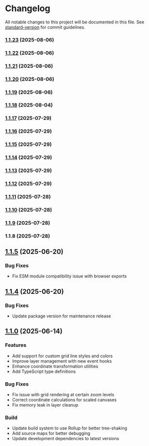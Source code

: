 # Changelog

All notable changes to this project will be documented in this file. See [standard-version](https://github.com/conventional-changelog/standard-version) for commit guidelines.

### [1.1.23](https://github.com/ajoslin103/fabric-schematics/compare/v1.1.22...v1.1.23) (2025-08-06)

### [1.1.22](https://github.com/ajoslin103/fabric-schematics/compare/v1.1.21...v1.1.22) (2025-08-06)

### [1.1.21](https://github.com/ajoslin103/https:/compare/v1.1.19...v1.1.21) (2025-08-06)

### [1.1.20](https://github.com/ajoslin103/https:/compare/v1.1.19...v1.1.20) (2025-08-06)

### [1.1.19](https://github.com/ajoslin103/https:/compare/v1.1.18...v1.1.19) (2025-08-06)

### [1.1.18](https://github.com/ajoslin103/https:/compare/v1.1.17...v1.1.18) (2025-08-04)

### [1.1.17](https://github.com/ajoslin103/fabric-layers-core/compare/v1.1.16...v1.1.17) (2025-07-29)

### [1.1.16](https://github.com/ajoslin103/fabric-layers-core/compare/v1.1.15...v1.1.16) (2025-07-29)

### [1.1.15](https://github.com/ajoslin103/fabric-layers-core/compare/v1.1.14...v1.1.15) (2025-07-29)

### [1.1.14](https://github.com/ajoslin103/fabric-layers-core/compare/v1.1.13...v1.1.14) (2025-07-29)

### [1.1.13](https://github.com/ajoslin103/fabric-layers-core/compare/v1.1.12...v1.1.13) (2025-07-29)

### [1.1.12](https://github.com/ajoslin103/fabric-layers-core/compare/v1.1.11...v1.1.12) (2025-07-29)

### [1.1.11](https://github.com/ajoslin103/fabric-layers-core/compare/v1.1.10...v1.1.11) (2025-07-28)

### [1.1.10](https://github.com/ajoslin103/fabric-layers-core/compare/v1.1.9...v1.1.10) (2025-07-28)

### [1.1.9](https://github.com/ajoslin103/fabric-layers-core/compare/v1.1.8...v1.1.9) (2025-07-28)

### 1.1.8 (2025-07-28)

## [1.1.5](https://github.com/ajoslin103/fabric-layers/compare/v1.1.4...v1.1.5) (2025-06-20)

### Bug Fixes

* Fix ESM module compatibility issue with browser exports

## [1.1.4](https://github.com/ajoslin103/fabric-layers/compare/v1.1.3...v1.1.4) (2025-06-20)

### Bug Fixes

* Update package version for maintenance release

## [1.1.0](https://github.com/ajoslin103/fabric-layers/compare/v1.0.4...v1.1.0) (2025-06-14)

### Features

* Add support for custom grid line styles and colors
* Improve layer management with new event hooks
* Enhance coordinate transformation utilities
* Add TypeScript type definitions

### Bug Fixes

* Fix issue with grid rendering at certain zoom levels
* Correct coordinate calculations for scaled canvases
* Fix memory leak in layer cleanup

### Build

* Update build system to use Rollup for better tree-shaking
* Add source maps for better debugging
* Update development dependencies to latest versions